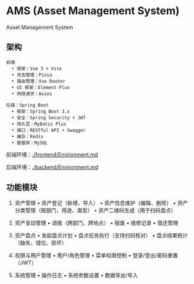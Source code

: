 # AMS (Asset Management System)
Asset Management System

## 架构
```
前端
  • 框架：Vue 3 + Vite
  • 状态管理：Pinia
  • 路由管理：Vue Router
  • UI 框架：Element Plus
  • 网络请求：Axios

后端：Spring Boot
  • 框架：Spring Boot 3.x
  • 安全：Spring Security + JWT
  • 持久层：MyBatis Plus
  • 接口：RESTful API + Swagger
  • 缓存：Redis
  • 数据库：MySQL
```

前端环境：[./frontend/Environment.md](./frontend/Environment.md)

后端环境：[./backend/Environment.md](./backend/Environment.md)

## 功能模块
1. 资产管理
	•	资产登记（新增、导入）
	•	资产信息维护（编辑、删除）
	•	资产分类管理（按部门、用途、类型）
	•	资产二维码生成（用于扫码盘点）

2. 资产变动管理
	•	调拨（跨部门、跨地点）
	•	报废
	•	维修记录
	•	借还管理

3. 资产盘点
	•	发起盘点计划
	•	盘点任务执行（支持扫码核对）
	•	盘点结果统计（缺失、错位、损坏）

4. 权限与用户管理
	•	用户/角色管理
	•	菜单权限控制
	•	登录/登出/密码重置（JWT）

5. 系统管理
	•	操作日志
	•	系统参数设置
	•	数据导出/导入
